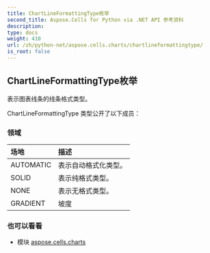 ```yaml
---
title: ChartLineFormattingType枚举
second_title: Aspose.Cells for Python via .NET API 参考资料
description:
type: docs
weight: 410
url: /zh/python-net/aspose.cells.charts/chartlineformattingtype/
is_root: false
---
```

## ChartLineFormattingType枚举
表示图表线条的线条格式类型。



ChartLineFormattingType 类型公开了以下成员：

### 领域
|场地|描述|
| :- | :- |
| AUTOMATIC |表示自动格式化类型。|
| SOLID |表示纯格式类型。|
| NONE |表示无格式类型。|
| GRADIENT |坡度|



### 也可以看看
* 模块 [aspose.cells.charts](..)
